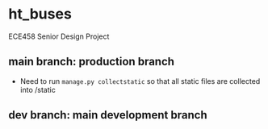 # ht_buses
ECE458 Senior Design Project

## main branch: production branch
* Need to run `manage.py collectstatic` so that all static files are collected into /static

## dev branch: main development branch
